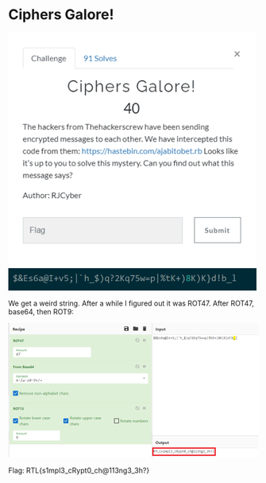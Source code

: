 # Ciphers Galore!

<img src="Images/challenge.png" width="500" >

<img src="Images/string.png" width="500" >

We get a weird string. After a while I figured out it was ROT47. After ROT47, base64, then ROT9:

<img src="Images/flag.png" width="1000" >

Flag:
RTL{s1mpl3_cRypt0_ch@113ng3_3h?}
